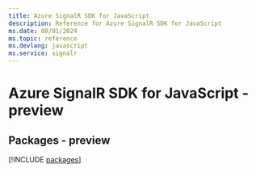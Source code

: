 ```yaml
---
title: Azure SignalR SDK for JavaScript
description: Reference for Azure SignalR SDK for JavaScript
ms.date: 08/01/2024
ms.topic: reference
ms.devlang: javascript
ms.service: signalr
---
```

# Azure SignalR SDK for JavaScript - preview
## Packages - preview
[!INCLUDE [packages](signalr-index.md)]